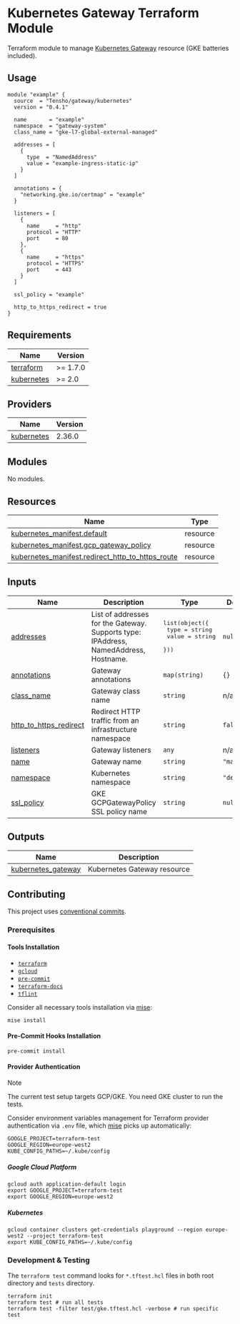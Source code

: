 # Kubernetes Gateway Terraform Module

Terraform module to manage [Kubernetes Gateway](https://kubernetes.io/docs/concepts/services-networking/gateway/) resource (GKE batteries included).

## Usage

```hcl
module "example" {
  source  = "Tensho/gateway/kubernetes"
  version = "0.4.1"

  name       = "example"
  namespace  = "gateway-system"
  class_name = "gke-l7-global-external-managed"
  
  addresses = [
    {
      type  = "NamedAddress"
      value = "example-ingress-static-ip"
    }
  ]
  
  annotations = {
    "networking.gke.io/certmap" = "example"
  }
  
  listeners = [
    {
      name     = "http"
      protocol = "HTTP"
      port     = 80
    },
    {
      name     = "https"
      protocol = "HTTPS"
      port     = 443
    }
  ]
  
  ssl_policy = "example"
  
  http_to_https_redirect = true
}
```

<!-- BEGIN_TF_DOCS -->
## Requirements

| Name | Version |
|------|---------|
| <a name="requirement_terraform"></a> [terraform](#requirement\_terraform) | >= 1.7.0 |
| <a name="requirement_kubernetes"></a> [kubernetes](#requirement\_kubernetes) | >= 2.0 |

## Providers

| Name | Version |
|------|---------|
| <a name="provider_kubernetes"></a> [kubernetes](#provider\_kubernetes) | 2.36.0 |

## Modules

No modules.

## Resources

| Name | Type |
|------|------|
| [kubernetes_manifest.default](https://registry.terraform.io/providers/hashicorp/kubernetes/latest/docs/resources/manifest) | resource |
| [kubernetes_manifest.gcp_gateway_policy](https://registry.terraform.io/providers/hashicorp/kubernetes/latest/docs/resources/manifest) | resource |
| [kubernetes_manifest.redirect_http_to_https_route](https://registry.terraform.io/providers/hashicorp/kubernetes/latest/docs/resources/manifest) | resource |

## Inputs

| Name | Description | Type | Default | Required |
|------|-------------|------|---------|:--------:|
| <a name="input_addresses"></a> [addresses](#input\_addresses) | List of addresses for the Gateway. Supports type: IPAddress, NamedAddress, Hostname. | <pre>list(object({<br/>    type  = string<br/>    value = string<br/>  }))</pre> | `null` | no |
| <a name="input_annotations"></a> [annotations](#input\_annotations) | Gateway annotations | `map(string)` | `{}` | no |
| <a name="input_class_name"></a> [class\_name](#input\_class\_name) | Gateway class name | `string` | n/a | yes |
| <a name="input_http_to_https_redirect"></a> [http\_to\_https\_redirect](#input\_http\_to\_https\_redirect) | Redirect HTTP traffic from an infrastructure namespace | `string` | `false` | no |
| <a name="input_listeners"></a> [listeners](#input\_listeners) | Gateway listeners | `any` | n/a | yes |
| <a name="input_name"></a> [name](#input\_name) | Gateway name | `string` | `"main"` | no |
| <a name="input_namespace"></a> [namespace](#input\_namespace) | Kubernetes namespace | `string` | `"default"` | no |
| <a name="input_ssl_policy"></a> [ssl\_policy](#input\_ssl\_policy) | GKE GCPGatewayPolicy SSL policy name | `string` | `null` | no |

## Outputs

| Name | Description |
|------|-------------|
| <a name="output_kubernetes_gateway"></a> [kubernetes\_gateway](#output\_kubernetes\_gateway) | Kubernetes Gateway resource |
<!-- END_TF_DOCS -->

## Contributing

This project uses [conventional commits](https://www.conventionalcommits.org/en/v1.0.0/).

### Prerequisites

#### Tools Installation

* [`terraform`](https://www.terraform.io/downloads.html)
* [`gcloud`](https://cloud.google.com/sdk/gcloud/reference/)
* [`pre-commit`](https://pre-commit.com/)
* [`terraform-docs`](https://terraform-docs.io/)
* [`tflint`](https://github.com/terraform-linters/tflint)

Consider all necessary tools installation via [mise](https://mise.jdx.dev/):

```
mise install
```

#### Pre-Commit Hooks Installation

```shell
pre-commit install
```

#### Provider Authentication

> [!NOTE]
> The current test setup targets GCP/GKE. You need GKE cluster to run the tests.

Consider environment variables management for Terraform provider authentication via `.env` file, which [mise](https://mise.jdx.dev/)
picks up automatically:

```
GOOGLE_PROJECT=terraform-test
GOOGLE_REGION=europe-west2
KUBE_CONFIG_PATHS=~/.kube/config
```

##### Google Cloud Platform

```shell
gcloud auth application-default login
export GOOGLE_PROJECT=terraform-test
export GOOGLE_REGION=europe-west2
```

##### Kubernetes

```shell
gcloud container clusters get-credentials playground --region europe-west2 --project terraform-test
export KUBE_CONFIG_PATHS=~/.kube/config
```

### Development & Testing

The `terraform test` command looks for `*.tftest.hcl` files in both root directory and `tests` directory.

```shell
terraform init
terraform test # run all tests
terraform test -filter test/gke.tftest.hcl -verbose # run specific test
```
